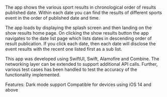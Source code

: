 The app shows the various sport results in chronological order of results published date. 
Within each date you can find the results of different sports event in the order of published date and time.

The app loads by displaying the splash screen and then landing on the show results home page. On clicking the show results button the app navigates to the date list page which lists dates in descending order of result publication.
If you click each date, then each date will disclose the event results with the recent one listed first as a sub list.

This app was developed using SwiftUI, Swift, Alamofire and Combine. The networking layer can be extended to support additional API calls.
Further, various test cases has been handled to test the accuracy of the functionality implemented. 

Features:
Dark mode support
Compatible for devices using iOS 14 and above
